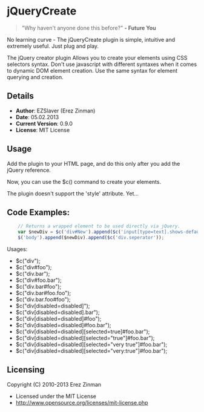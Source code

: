 # jQueryCreate
	
>	"Why haven't anyone done this before?" **-  Future You**

No learning curve - The jQueryCreate plugin is simple, intuitive and extremely useful. Just plug and play.

The jQuery creator plugin Allows you to create your elements using CSS selectors syntax.
Don't use javascript with different syntaxes when it comes to dynamic DOM element creation. 
Use the same syntax for element querying and creation.

## Details
* **Author**: EZSlaver (Erez Zinman)
* **Date**: 05.02.2013
* **Current Version**: 0.9.0
* **License**: MIT License

## Usage
Add the plugin to your HTML page, and do this only after you add the jQuery reference.

Now, you can use the $c() command to create your elements.

The plugin doesn't support the 'style' attribute. Yet...


## Code Examples:
```javascript
	// Returns a wrapped element to be used directly via jQuery.
	var $newDiv = $c('div#New').append($c('input[type=text].shows-default-value'));
	$('body').append($newDiv).append($c('div.seperator'));
```
Usages:
- $c("div");
- $c("div#foo");
- $c("div.bar");
- $c("div#foo.bar");
- $c("div.bar#foo");
- $c("div.bar#foo.foo");
- $c("div.bar.foo#foo");
- $c("div[disabled=disabled]");
- $c("div[disabled=disabled].bar");
- $c("div[disabled=disabled]#foo");
- $c("div[disabled=disabled]#foo.bar");
- $c("div[disabled=disabled][selected=true]#foo.bar");
- $c("div[disabled=disabled][selected=\"true\"]#foo.bar");
- $c("div[disabled=disabled][selected=\"very true\"]#foo.bar");
- $c("div[disabled=disabled][selected=\"very:true\"]#foo.bar");

## Licensing
Copyright (C) 2010-2013 Erez Zinman
 * Licensed under the MIT License
 * http://www.opensource.org/licenses/mit-license.php
